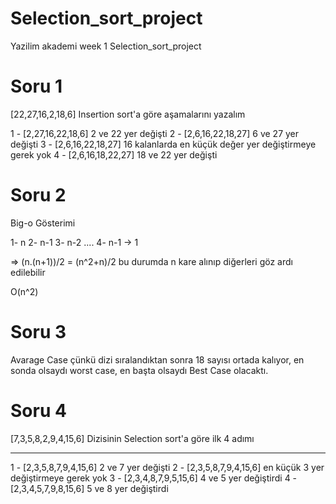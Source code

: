 # Selection_sort_project
Yazilim akademi week 1 Selection_sort_project

# Soru 1

[22,27,16,2,18,6] Insertion sort'a göre aşamalarını yazalım

1 - [2,27,16,22,18,6]  2 ve 22 yer değişti
2 - [2,6,16,22,18,27]  6 ve 27 yer değişti
3 - [2,6,16,22,18,27]  16 kalanlarda en küçük değer yer değiştirmeye gerek yok
4 - [2,6,16,18,22,27]  18 ve 22 yer değişti

# Soru 2 

Big-o Gösterimi

1- n
2- n-1
3- n-2
....
4- n-1 -> 1

=> (n.(n+1))/2 = (n^2+n)/2  bu durumda n kare alınıp diğerleri göz ardı edilebilir

O(n^2)

# Soru 3

Avarage Case çünkü dizi sıralandıktan sonra 18 sayısı ortada kalıyor, en sonda olsaydı worst case, en başta olsaydı Best Case olacaktı.

# Soru 4

[7,3,5,8,2,9,4,15,6] Dizisinin Selection sort'a göre ilk 4 adımı

_____________________________

1 - [2,3,5,8,7,9,4,15,6]    2 ve 7 yer değişti
2 - [2,3,5,8,7,9,4,15,6]    en küçük 3 yer değiştirmeye gerek yok
3 - [2,3,4,8,7,9,5,15,6]    4 ve 5 yer değiştirdi
4 - [2,3,4,5,7,9,8,15,6]    5 ve 8 yer değiştirdi